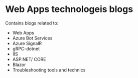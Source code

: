 # Web Apps technologeis blogs


Contains blogs related to:

- Web Apps 
- Azure Bot Services
- Azure SignalR
- gRPC-dotnet
- IIS
- ASP.NET/ CORE
- Blazor
- Troubleshooting tools and technics 


